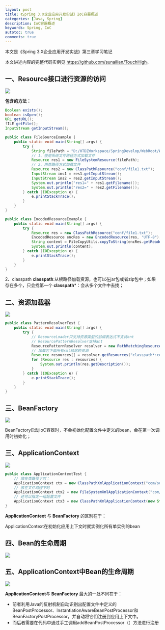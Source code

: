 ```yaml
---
layout: post
title: 《Spring 3.X企业应用开发实战》IoC容器概述
categories: [Java, Spring]
description: IoC容器概述
keywords: Spring, IoC
autotoc: true
comments: true
---
```


本文是《Spring 3.X企业应用开发实战》第三章学习笔记

本文讲述内容的完整代码实例见 <https://github.com/sunailian/TouchHigh>。

## 一、Resource接口进行资源的访问

![](/images/posts/springspring-chapter3-1.jpg)

**包含的方法：**

```java
Boolean exists();
boolean isOpen();
URL getURL();
fILE getFile();
InputStream getInputStream();
```

```java
public class FileSourceExample {
    public static void main(String[] args) {
        try {
            String filePath = "D:/HTDZWorkspace/SpringDevelop/WebRoot/WEB-INF/classes/conf/file1.txt";
            // 1、使用系统文件路径方式加载文件
            Resource res1 = new FileSystemResource(filePath);
            // 2、用类路径方式加载文件
            Resource res2 = new ClassPathResource("conf/file1.txt");
            InputStream ins1 = res1.getInputStream();
            InputStream ins2 = res2.getInputStream();
            System.out.println("res1=" + res1.getFilename());
            System.out.println("res2=" + res2.getFilename());
        } catch (IOException e) {
            e.printStackTrace();
        }
    }
}  
```

```java
public class EncodedResourceExample {
    public static void main(String[] args) {
        try {
            Resource res = new ClassPathResource("conf/file1.txt");
            EncodedResource encRes = new EncodedResource(res, "UTF-8");
            String content = FileCopyUtils.copyToString(encRes.getReader());
            System.out.println(content);
        } catch (IOException e) {
            e.printStackTrace();
        }
    }
}  
```

2、classpath
**classpath**:从根路径加载资源，也可以在jar包或者zip包中；如果存在多个，只会找第一个
**classpath***：会从多个文件中去找；

## 二、资源加载器

![](/images/posts/springspring-chapter3-2.jpg)

```java
public class PatternResolverTest {
    public static void main(String[] args) {
        try {
            // ResourceLoader只支持资源类型的前缀表达式不支持ant
            // ResourcePatternResolver支持ant
            ResourcePatternResolver resolver = new PathMatchingResourcePatternResolver();
            // 加载包下面所有xml结尾的资源
            Resource resources[] = resolver.getResources("classpath*:com/sun/spring/**/*.xml");
            for (Resource res : resources) {
                System.out.println(res.getDescription());
            }
        } catch (IOException e) {
            e.printStackTrace();
        }
    }
}  
```

## 三、BeanFactory

![](/images/posts/springspring-chapter3-3.jpg)

BeanFactory启动IoC容器时，不会初始化配置文件中定义的bean，会在第一次调用时初始化；

## 三、ApplicationContext

![](/images/posts/springspring-chapter3-4.jpg)

```java
public class ApplicationContextTest {
    // 放在类路径下时：
    ApplicationContext ctx = new ClassPathXmlApplicationContext("com/sun/spring/beans.xml");
    // 放在文件路径下时
    ApplicationContext ctx2 = new FileSystemXmlApplicationContext("com/sun/spring/beans.xml");
    // 还可以指定一组配置文件
    ApplicationContext ctx3 = new ClassPathXmlApplicationContext(new String[] { "conf/beans.xml", "conf/benas2.xml" });
}  
```

**ApplicationContext** 与 **BeanFactory** 的区别在于： 

ApplicationContext在初始化应用上下文时就实例化所有单实例的bean

## 四、Bean的生命周期

![](/images/posts/springspring-chapter3-5.jpg)

## 五、ApplicationContext中Bean的生命周期

![](/images/posts/springspring-chapter3-6.jpg)

**ApplicationContext**与 **BeanFactory** 最大的一处不同在于：

- 前者利用Java的反射机制自动识别出配置文件中定义的BeanPostProcessor、InstantiationAwareBeanPostProcessor和BeanFactoryPostProcessor，并自动将它们注册到应用上下文中。
- 而后者需要在代码中通过手工调用addBeanPostProcessor（）方法进行注册
